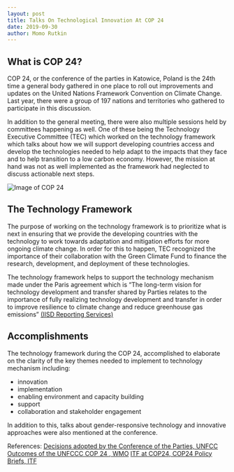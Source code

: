 ```yaml
---
layout: post
title: Talks On Technological Innovation At COP 24
date: 2019-09-30 
author: Momo Rutkin
---
```



## What is COP 24? 

COP 24, or the conference of the parties in Katowice, Poland is the 24th time a general body gathered in one place to roll out improvements and updates on the United Nations Framework Convention on Climate Change. Last year, there were a group of 197 nations and territories  who gathered to participate in this discussion.

 In addition to the general meeting, there were also multiple sessions held by committees happening as well. One of these being the Technology Executive Committee (TEC)  which worked on the technology framework which talks about how we will support developing countries access and develop the technologies needed to help adapt to the impacts that they face and to help transition to a low carbon economy. However, the mission at hand was not as well implemented as the framework had neglected to discuss actionable next steps.

 ![Image of COP 24](https://ane4bf-datap1.s3-eu-west-1.amazonaws.com/wmocms/s3fs-public/styles/featured_media_detail/public/event/featured_media/COP24.png?dJuxLLbMjG4qrHGSnwPxQ46zBoJaUcR8&itok=9qdRdliD)

## The Technology Framework

The purpose of working on the technology framework is to prioritize what is next in ensuring that we provide the developing countries with the technology to work towards adaptation and mitigation efforts for more ongoing climate change. In order for this to happen, TEC recognized the importance of their collaboration with the Green Climate Fund to finance the research, development, and deployment of these technologies. 

The technology framework helps to support the technology mechanism made under the Paris agreement which is  “The long-term vision for technology development and transfer shared by Parties relates to the importance of fully realizing technology development and transfer in order to improve resilience to climate change and reduce greenhouse gas emissions” [(IISD Reporting Services)][IISD]

## Accomplishments
The technology framework during the COP 24, accomplished to elaborate on the clarity of the key themes needed to implement to technology mechanism including: 



-  innovation
-  implementation 
-  enabling environment and capacity building
-  support
-  collaboration and stakeholder engagement

In addition to this, talks about gender-responsive technology and innovative approaches were also mentioned at the conference. 

References:
[Decisions adopted by the Conference of the Parties, UNFCC][ccc]
[Outcomes of the UNFCCC COP 24 , WMO][wmo]
[ITF at COP24, COP24 Policy Briefs, ITF][itf]

[wmo]: https://www.wmo.int/edistrib_exped/grp_prs/_en/02151-2019-CLW-CLPA-CCA-UNFCCC-COP24-3rd_en.pdf
[ccc]: https://unfccc.int/sites/default/files/resource/cp2018_10_add2_advance.pdf#page=3
[IISD]: http://sdg.iisd.org/events/unfccc-cop-24/
[itf]: https://www.itf-oecd.org/cop24


